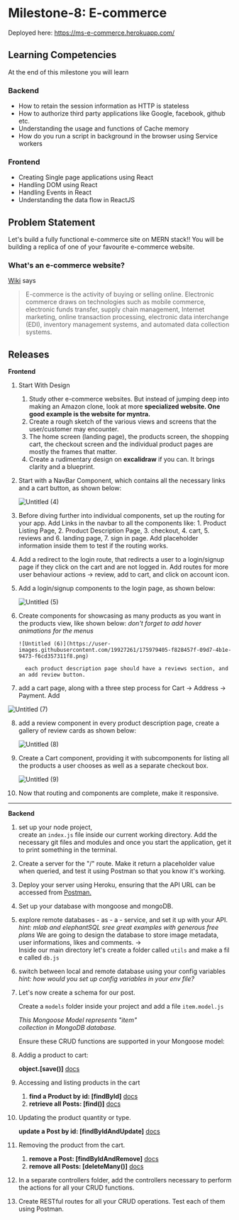 # Milestone-8: E-commerce

Deployed here: https://ms-e-commerce.herokuapp.com/

## Learning Competencies

At the end of this milestone you will learn

### Backend

- How to retain the session information as HTTP is stateless
- How to authorize third party applications like Google, facebook, github etc.
- Understanding the usage and functions of Cache memory
- How do you run a script in background in the browser using Service workers

### Frontend

- Creating Single page applications using React
- Handling DOM using React
- Handling Events in React
- Understanding the data flow in ReactJS

## Problem Statement

Let's build a fully functional e-commerce site on MERN stack!! You will be building a replica of one of your favourite e-commerce website.

### What's an e-commerce website?

[Wiki](https://en.wikipedia.org/wiki/E-commerce) says

> E-commerce is the activity of buying or selling online. Electronic commerce draws on technologies such as mobile commerce, electronic funds transfer, supply chain management, Internet marketing, online transaction processing, electronic data interchange (EDI), inventory management systems, and automated data collection systems.

## **Releases**

**Frontend**

1.  Start With Design
    1. Study other e-commerce websites. But instead of jumping deep into making an Amazon clone, look at more **specialized website. One good example is the website for myntra.**
    2. Create a rough sketch of the various views and screens that the user/customer may encounter.
    3. The home screen (landing page), the products screen, the shopping cart, the checkout screen and the individual product pages are mostly the frames that matter.
    4. Create a rudimentary design on **excalidraw** if you can. It brings clarity and a blueprint.
2.  Start with a NavBar Component, which contains all the necessary links and a cart button, as shown below:

    ![Untitled (4)](https://user-images.githubusercontent.com/19927261/175979233-27d3fa30-99e0-4ea2-a523-3ad87cf6b2fe.png)

3.  Before diving further into individual components, set up the routing for your app.
    Add Links in the navbar to all the components like: 1. Product Listing Page, 2. Product Description Page, 3. checkout, 4. cart, 5. reviews and 6. landing page, 7. sign in page.
    Add placeholder information inside them to test if the routing works.
4.  Add a redirect to the login route, that redirects a user to a login/signup page if they click on the cart and are not logged in. Add routes for more user behaviour actions → review, add to cart, and click on account icon.
5.  Add a login/signup components to the login page, as shown below:

    ![Untitled (5)](https://user-images.githubusercontent.com/19927261/175979335-b65b0d5b-ebbf-49a6-9075-c82754b2f1ce.png)

6.  Create components for showcasing as many products as you want in the products view, like shown below:
    _don't forget to add hover animations for the menus_

        ![Untitled (6)](https://user-images.githubusercontent.com/19927261/175979405-f828457f-09d7-4b1e-9473-f6cd357311f8.png)

          each product description page should have a reviews section, and an add review button.

7.  add a cart page, along with a three step process for Cart → Address → Payment. Add

![Untitled (7)](https://user-images.githubusercontent.com/19927261/175979480-810d49a7-1cc0-45f6-901c-71fd78fe1dac.png)

8. add a review component in every product description page, create a gallery of review cards as shown below:

   ![Untitled (8)](https://user-images.githubusercontent.com/19927261/175979558-2aed5751-5175-4f2e-b19b-4cc2aee192e2.png)

9. Create a Cart component, providing it with subcomponents for listing all the products a user chooses as well as a separate checkout box.

   ![Untitled (9)](https://user-images.githubusercontent.com/19927261/175979689-0fac1415-e800-4c51-841c-8d164f3bba66.png)

10. Now that routing and components are complete, make it responsive.

---

**Backend**

1.  set up your node project, create an `index.js` file inside our current working directory. Add the necessary git files and modules and once you start the application, get it to print something in the terminal.
2.  Create a server for the "/" route. Make it return a placeholder value when queried, and test it using Postman so that you know it's working.
3.  Deploy your server using Heroku, ensuring that the API URL can be accessed from [Postman.](https://www.postman.com/)
4.  Set up your database with mongoose and mongoDB.
5.  explore remote databases - as - a - service, and set it up with your API.
    _hint: mlab and elephantSQL sree great examples with generous free plans_
    We are going to design the database to store image metadata, user informations, likes and comments.
    → Inside our main directory let's create a folder called `utils` and make a file called `db.js`
6.  switch between local and remote database using your config variables
    _hint: how would you set up config variables in your env file?_
7.  Let's now create a schema for our post.

    Create a `models` folder inside your project and add a file `item.model.js`

    _This Mongoose Model represents "item" collection in MongoDB database._

    Ensure these CRUD functions are supported in your Mongoose model:

8.  Addig a product to cart:

    **object.[save()]** [docs](https://mongoosejs.com/docs/api/model.html#model_Model-save)

9.  Accessing and listing products in the cart
    1. **find a Product by id: [findById]** [docs](https://mongoosejs.com/docs/api/model.html#model_Model.findById)
    2. **retrieve all Posts: [find()]** [docs](https://mongoosejs.com/docs/api/model.html#model_Model.find)
10. Updating the product quantity or type.

    **update a Post by id: [findByIdAndUpdate]** [docs](https://mongoosejs.com/docs/api/model.html#model_Model.findByIdAndUpdate)

11. Removing the product from the cart.
    1. **remove a Post: [findByIdAndRemove]** [docs](https://mongoosejs.com/docs/api/model.html#model_Model.findByIdAndRemove)
    2. **remove all Posts: [deleteMany()]** [docs](https://mongoosejs.com/docs/api/model.html#model_Model.deleteMany)
12. In a separate controllers folder, add the controllers necessary to perform the actions for all your CRUD functions.
13. Create RESTful routes for all your CRUD operations. Test each of them using Postman.
